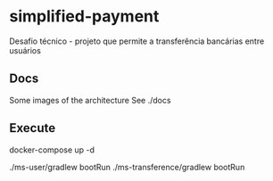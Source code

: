 # simplified-payment

Desafio técnico - projeto que permite a   transferência bancárias entre usuários

## Docs

Some images of the architecture
See ./docs

## Execute

docker-compose up -d

./ms-user/gradlew bootRun
./ms-transference/gradlew bootRun
